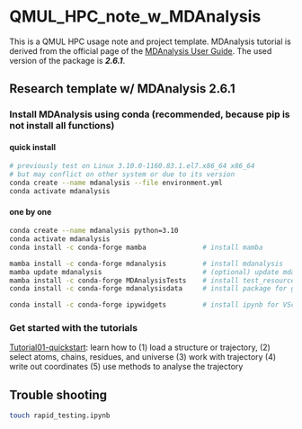 # QMUL_HPC_note_w_MDAnalysis
This is a QMUL HPC usage note and project template.
MDAnalysis tutorial is derived from the official page of the [MDAnalysis User Guide](https://userguide.mdanalysis.org/stable/index.html). The used version of the package is ***2.6.1***.

## Research template w/ MDAnalysis 2.6.1

### Install MDAnalysis using conda (recommended, because pip is not install all functions)
#### quick install 
```bash
# previously test on Linux 3.10.0-1160.83.1.el7.x86_64 x86_64
# but may conflict on other system or due to its version
conda create --name mdanalysis --file environment.yml
conda activate mdanalysis
```

#### one by one
```bash
conda create --name mdanalysis python=3.10
conda activate mdanalysis
conda install -c conda-forge mamba              # install mamba

mamba install -c conda-forge mdanalysis         # install mdanalysis
mamba update mdanalysis                         # (optional) update mdanalysis 
mamba install -c conda-forge MDAnalysisTests    # install test_resource
conda install -c conda-forge mdanalysisdata     # install package for getting additional dataset

conda install -c conda-forge ipywidgets         # install ipynb for VScode
```


### Get started with the tutorials
[Tutorial01-quickstart](./Tutorial_notebook/Tutorial01_quickstart.ipynb): learn how to 
(1) load a structure or trajectory, 
(2) select atoms, chains, residues, and universe
(3) work with trajectory
(4) write out coordinates
(5) use methods to analyse the trajectory


## Trouble shooting
```bash
touch rapid_testing.ipynb
```

